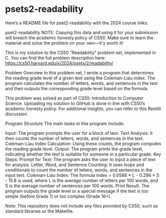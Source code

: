 # psets2-readability


Here’s a README file for pset2-readability with the 2024 course links:

pset2-readability
NOTE: Copying this data and using it for your submission will breach the academic honesty policy of CS50. Make sure to learn the material and solve the problem on your own—it's worth it!

This is my solution to the CS50 "Readability" problem set, implemented in C. You can find the full problem description here: https://cs50.harvard.edu/x/2024/psets/2/readability/

Problem Overview
In this problem set, I wrote a program that determines the reading grade level of a given text using the Coleman-Liau index. The program calculates the number of letters, words, and sentences in the text and then outputs the corresponding grade level based on the formula.

This problem was solved as part of CS50: Introduction to Computer Science. Uploading my solution to GitHub is done in line with CS50’s academic honesty policy. For additional insights, you can refer to this Reddit discussion.

Program Structure
The main tasks in this program include:

Input: The program prompts the user for a block of text.
Text Analysis: It then counts the number of letters, words, and sentences in the text.
Coleman-Liau Index Calculation: Using these counts, the program computes the reading grade level.
Output: The program prints the grade level, indicating whether the text is suitable for someone in a particular grade.
Key Steps:
Prompt for Text: The program asks the user to input a piece of text for analysis.
Letter, Word, and Sentence Counting: It uses loops and conditionals to count the number of letters, words, and sentences in the input text.
Coleman-Liau Index: The formula index = 0.0588 * L - 0.296 * S - 15.8 is used, where L is the average number of letters per 100 words, and S is the average number of sentences per 100 words.
Print Result: The program outputs the grade level or a special message if the text is too simple (before Grade 1) or too complex (Grade 16+).

Note: This repository does not include any files provided by CS50, such as standard libraries or the Makefile.
